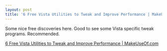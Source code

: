 ```yaml
---
layout: post
title: '6 Free Vista Utilities to Tweak and Improve Performance | MakeUseOf.com'
---
```

Some nice free discoveries here. Good to see some Vista specific tweak programs. Recommended. 

[6 Free Vista Utilities to Tweak and Improve Performance | MakeUseOf.com](http://www.makeuseof.com/tag/6-free-windows-vista-utilities-to-tweak-and-improve-computer-performance/)
